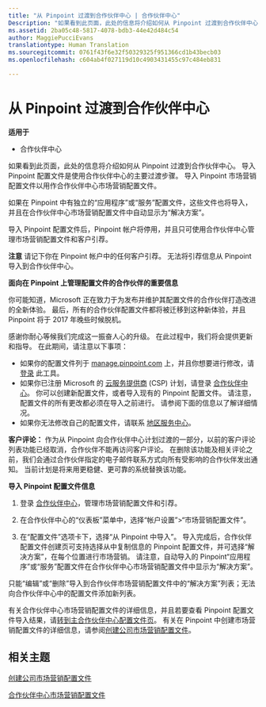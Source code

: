 ```yaml
---
title: "从 Pinpoint 过渡到合作伙伴中心 | 合作伙伴中心"
Description: "如果看到此页面，此处的信息将介绍如何从 Pinpoint 过渡到合作伙伴中心。"
ms.assetid: 2ba05c48-5817-4078-bdb3-44e42d484c54
author: MaggiePucciEvans
translationtype: Human Translation
ms.sourcegitcommit: 0761f43f6e32f50329325f951366cd1b43becb03
ms.openlocfilehash: c604ab4f027119d10c4903431455c97c484eb831

---
```


# 从 Pinpoint 过渡到合作伙伴中心

**适用于**

-  合作伙伴中心

如果看到此页面，此处的信息将介绍如何从 Pinpoint 过渡到合作伙伴中心。 导入 Pinpoint 配置文件是使用合作伙伴中心的主要过渡步骤。 导入 Pinpoint 市场营销配置文件以用作合作伙伴中心市场营销配置文件。

如果在 Pinpoint 中有独立的“应用程序”或“服务”配置文件，这些文件也将导入，并且在合作伙伴中心市场营销配置文件中自动显示为“解决方案”。

导入 Pinpoint 配置文件后，Pinpoint 帐户将停用，并且只可使用合作伙伴中心管理市场营销配置文件和客户引荐。

**注意** 请记下你在 Pinpoint 帐户中的任何客户引荐。 无法将引荐信息从 Pinpoint 导入到合作伙伴中心。

 **面向在 Pinpoint 上管理配置文件的合作伙伴的重要信息**

你可能知道，Microsoft 正在致力于为发布并维护其配置文件的合作伙伴打造改进的全新体验。 最后，所有的合作伙伴配置文件都将被迁移到这种新体验，并且 Pinpoint 将于 2017 年晚些时候脱机。

感谢你耐心等候我们完成这一振奋人心的升级。 在此过程中，我们将会提供更新和指导。 在此期间，请注意以下事项：

-   如果你的配置文件列于 [manage.pinpoint.com](https://go.microsoft.com/fwlink/?linkid=838399) 上，并且你想要进行修改，请 [登录](https://go.microsoft.com/fwlink/?linkid=838394) 此工具。
-   如果你已注册 Microsoft 的 [云服务提供商](https://go.microsoft.com/fwlink/?linkid=838395) (CSP) 计划，请登录 [合作伙伴中心](https://go.microsoft.com/fwlink/?linkid=838396)。 你可以创建新配置文件，或者导入现有的 Pinpoint 配置文件。 请注意，配置文件的所有更改都必须在导入之前进行。 请参阅下面的信息以了解详细情况。
-   如果你无法修改自己的配置文件，请联系 [地区服务中心](https://go.microsoft.com/fwlink/?linkid=838398)。 

**客户评论：** 作为从 Pinpoint 向合作伙伴中心计划过渡的一部分，以前的客户评论列表功能已经取消，合作伙伴不能再访问客户评论。 在删除该功能及相关评论之前，我们会通过合作伙伴指定的电子邮件联系方式向所有受影响的合作伙伴发出通知。 当前计划是将来用更稳健、更可靠的系统替换该功能。

**导入 Pinpoint 配置文件信息**

1.  登录 [合作伙伴中心](https://partnercenter.microsoft.com/)，管理市场营销配置文件和引荐。
2.  在合作伙伴中心的“仪表板”菜单中，选择“帐户设置”&gt;“市场营销配置文件”。

3.  在“配置文件”选项卡下，选择“从 Pinpoint 中导入”。 导入完成后，合作伙伴配置文件创建页可支持选择从中复制信息的 Pinpoint 配置文件，并可选择“解决方案”，在每个位置进行市场营销。 请注意，自动导入的 Pinpoint“应用程序”或“服务”配置文件在合作伙伴中心市场营销配置文件中显示为“解决方案”。

只能“编辑”或“删除”导入到合作伙伴市场营销配置文件中的“解决方案”列表；无法向合作伙伴中心中的配置文件添加新列表。

有关合作伙伴中心市场营销配置文件的详细信息，并且若要查看 Pinpoint 配置文件导入结果，请[转到主合作伙伴中心配置文件页](https://partnercenter.microsoft.com/pcv/publishing)。 有关在 Pinpoint 中创建市场营销配置文件的详细信息，请参阅[创建公司市场营销配置文件](create-a-marketing-profile.md)。

## 相关主题


[创建公司市场营销配置文件](create-a-marketing-profile.md)

[合作伙伴中心市场营销配置文件](https://partnercenter.microsoft.com/pcv/publishing)

 

 






<!--HONumber=Jan17_HO2-->



